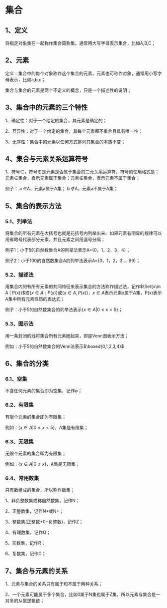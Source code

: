 # 集合

## 1、定义
将指定对象集在一起称作集合简称集。通常用大写字母表示集合，比如A,B,C；

## 2、元素
定义：集合中的每个对象称作这个集合的元素，元素也可称作对象，通常用小写字母表示，比如a,b,c；

集合与集合的元素是两个不定义的概念，只是一个描述性的说明；

## 3、集合中的元素的三个特性
1、确定性：对于一个给定的集合，其元素是确定的；

2、互异性：对于一个给定的集合，其每个元素都不重合且具有唯一性；

3、无序性：集合中的元素以任何方式排列其集合的本质不变；

## 4、集合与元素关系运算符号
1、符号$\in$，符号$\notin$是元素是否属于集合的二元关系运算符，符号的使用格式是：元素$\in$集合，表示元素属于集合；元素$\notin$集合，表示元素不属于集合；

例子：
a $\in$A，元素a属于A集；
b $\notin$A，元素a不属于A集；

## 5、集合的表示方法
### 5.1、列举法
将集合的所有元素在大括号也就是花括号内列举出来、如果元素有明显的规律可以用省略号代表部分元素，并且元素之间用逗号分隔；

例子1：小于5的自然数集合A的列举法表示A={0，1，2，3，4}；

例子2：小于100的自然数集合A的列举法表示A={0，1，2，3.....99}；

### 5.2、描述法
用集合内的有所有元素的共同特征来表示集合的方法称作描述法，记作$\Set{x\in A | P(x)}$或{$x\in A : P(x)$}或{$x\in A , P(x)$}，$x\in A$表示元素x属于A集，P(x)表示A集中所有元素性质的表达式；

例子：小于5的自然数集合的列举法表示{$x\in A | 0\leqslant x<5$}；

### 5.3、图示法
用一条封闭的线将集合所有元素圈起来，即是Venn图表示方法；

例如：小于5的自然数集合的Venn法表示$\boxed{0,1,2,3,4}$

## 6、集合的分类
### 6.1、空集
不含任何元素的集合即为空集，记作$\emptyset$；

### 6.2、有限集
有限个元素的集合即为有限集；

例如：{$x\in A | 0\leqslant x<5$}，A集是有限集；

### 6.3、无限集
无限个元素的集合即为有限集；

例如：{$x\in A | 0\leqslant x$}，A集是无限集；

### 6.4、常用数集
只有数组成的集合，所以称作数集；

1、非负整数集或称自然数集，记作N；

2、正整数集，记作N*或N+；

3、整数集(正整数+0+负整数)，记作Z；

4、有理数集，记作Q；

5、实数集，记作R；

6、复数集，记作C；

## 7、集合与元素的关系
1、元素与集合的关系只有属于和不属于两种关系；

2、一个元素可能属于多个集合，比如0属于N集也属于Z集，所以元素与集合是一对多的从属逻辑链；
